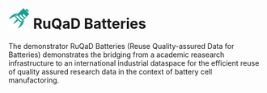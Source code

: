 # ![RuQaD Logo](./assets/ruqad_logo.webp) RuQaD Batteries

The demonstrator RuQaD Batteries (Reuse Quality-assured Data for Batteries)
demonstrates the bridging from a academic reasearch infrastructure to an
international industrial dataspace for the efficient reuse of quality assured
research data in the context of battery cell manufactoring.
